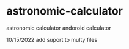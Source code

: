 # astronomic-calculator
astronomic calculator andoroid calculator

10/15/2022 add suport to multy files
